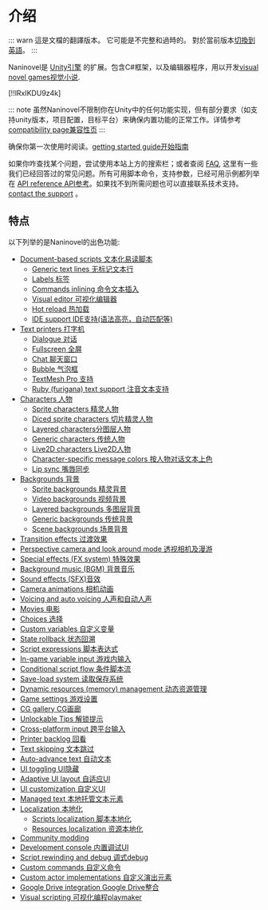 # 介绍

::: warn
這是文檔的翻譯版本。 它可能是不完整和過時的。 對於當前版本[切換到英語](/guide/)。
:::

Naninovel是 [Unity引擎](https://unity3d.com) 的扩展。包含C#框架，以及编辑器程序，用以开发[visual novel games视觉小说](https://en.wikipedia.org/wiki/Visual_novel).

[!!lRxIKDU9z4k]

::: note
虽然Naninovel不限制你在Unity中的任何功能实现，但有部分要求（如支持unity版本，项目配置，目标平台）来确保内置功能的正常工作。详情参考[compatibility page兼容性页](/zh/guide/compatibility.md) 
:::

确保你第一次使用时阅读。[getting started guide开始指南](/zh/guide/getting-started.md)

如果你咋查找某个问题，尝试使用本站上方的搜索栏；或者查阅 [FAQ](/zh/faq/), 这里有一些我们已经回答过的常见问题。所有可用脚本命令，支持参数，已经可用示例都列举在 [API reference API参考](/zh/api/)。如果找不到所需问题也可以直接联系技术支持。 [contact the support](/zh/support/#developer-support) 。

## 特点

以下列举的是Naninovel的出色功能:

* [Document-based scripts 文本化易读脚本](/zh/guide/naninovel-scripts.md)
  * [Generic text lines 无标记文本行](/zh/guide/naninovel-scripts.md#generic-text-lines)
  * [Labels 标签](/zh/guide/naninovel-scripts.md#label-lines)
  * [Commands inlining 命令文本插入](/zh/guide/naninovel-scripts.md#command-inlining)
  * [Visual editor 可视化编辑器](/zh/guide/naninovel-scripts.md#visual-editor)
  * [Hot reload 热加载](/zh/guide/naninovel-scripts.md#hot-reload)
  * [IDE support IDE支持(语法高亮，自动匹配等)](/zh/guide/naninovel-scripts.md#ide-support)
* [Text printers 打字机](/zh/guide/text-printers.md)
  * [Dialogue 对话](/zh/guide/text-printers.md#dialogue-printer)
  * [Fullscreen 全屏](/zh/guide/text-printers.md#fullscreen-printer)
  * [Chat 聊天窗口](/zh/guide/text-printers.md#chat-printer)
  * [Bubble 气泡框](/zh/guide/text-printers.md#bubble-printer)
  * [TextMesh Pro 支持](/zh/guide/text-printers.html#textmesh-pro)
  * [Ruby (furigana) text support 注音文本支持](/zh/guide/text-printers.html#text-styles)
* [Characters 人物](/zh/guide/characters.md)
  * [Sprite characters 精灵人物](/zh/guide/characters.md#sprite-characters)
  * [Diced sprite characters 切片精灵人物](/zh/guide/characters.md#diced-sprite-characters)
  * [Layered characters分图层人物](/zh/guide/characters.md#layered-characters)
  * [Generic characters 传统人物](/zh/guide/characters.md#generic-characters)
  * [Live2D characters Live2D人物](/zh/guide/characters.md#live2d-characters)
  * [Character-specific message colors 按人物对话文本上色](/zh/guide/characters.md#message-colors)
  * [Lip sync 嘴唇同步](/zh/guide/characters.md#lip-sync)
* [Backgrounds 背景](/zh/guide/backgrounds.md)
  * [Sprite backgrounds 精灵背景](/zh/guide/backgrounds.md#sprite-backgrounds)
  * [Video backgrounds 视频背景](/zh/guide/backgrounds.md#video-backgrounds)
  * [Layered backgrounds 多图层背景](/zh/guide/backgrounds.md#layered-backgrounds)
  * [Generic backgrounds 传统背景](/zh/guide/backgrounds.md#generic-backgrounds)
  * [Scene backgrounds 场景背景](/zh/guide/backgrounds.md#scene-backgrounds)
* [Transition effects 过渡效果](/zh/guide/transition-effects.md)
* [Perspective camera and look around mode 透视相机及漫游](https://youtu.be/rC6C9mA7Szw)
* [Special effects (FX system) 特殊效果](/zh/guide/special-effects.md)
* [Background music (BGM) 背景音乐](/zh/guide/audio.md#background-music)
* [Sound effects (SFX)音效](/zh/guide/audio.md#sound-effects)
* [Camera animations 相机动画](/zh/api/#camera)
* [Voicing and auto voicing 人声和自动人声](/zh/guide/voicing.md)
* [Movies 电影](/zh/guide/movies.md)
* [Choices 选择](/zh/guide/choices.md)
* [Custom variables 自定义变量](/zh/guide/custom-variables.md)
* [State rollback 状态回溯](https://youtu.be/HJnOoUrqHis)
* [Script expressions 脚本表达式](/zh/guide/script-expressions.md)
* [In-game variable input 游戏内输入](/zh/api/#input)
* [Conditional script flow 条件脚本流 ](/zh/api/#if)
* [Save-load system 读取保存系统](/zh/guide/save-load-system.md)
* [Dynamic resources (memory) management 动态资源管理](https://youtu.be/cFikLjfeKyc)
* [Game settings 游戏设置](/zh/guide/game-settings.md)
* [CG gallery CG画廊](/zh/guide/unlockable-items.md#cg-gallery)
* [Unlockable Tips 解锁提示](/zh/guide/unlockable-items.md#tips)
* [Cross-platform input 跨平台输入](/zh/guide/input-processing.md)
* [Printer backlog 回看](/zh/guide/text-printers.md#printer-backlog)
* [Text skipping 文本跳过](/zh/guide/text-printers.md#text-skipping)
* [Auto-advance text 自动文本](/zh/guide/text-printers.md#auto-advance-text)
* [UI toggling UI隐藏](/zh/guide/user-interface.md#ui-toggling)
* [Adaptive UI layout 自适应UI](/zh/guide/user-interface.md#adaptive-ui-layout)
* [UI customization 自定义UI](/zh/guide/user-interface.md#ui-customization)
* [Managed text 本地托管文本元素](/zh/guide/managed-text.md)
* [Localization 本地化](/zh/guide/localization.md)
  * [Scripts localization 脚本本地化](/zh/guide/localization.md#scripts-localization)
  * [Resources localization 资源本地化](/zh/guide/localization.md#resources-localization)
* [Community modding ](/zh/guide/community-modding.md)
* [Development console 内置调试UI](/zh/guide/development-console.md)
* [Script rewinding and debug 调式debug](/zh/guide/naninovel-scripts.md#scripts-debug)
* [Custom commands 自定义命令](/zh/guide/custom-commands.md)
* [Custom actor implementations 自定义演出元素](/zh/guide/custom-actor-implementations.md)
* [Google Drive integration Google Drive整合](/zh/guide/resource-providers.md#google-drive)
* [Visual scripting 可视化编程playmaker](/zh/guide/playmaker.md)
